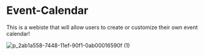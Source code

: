 # Event-Calendar
This is a webiste that will allow users to create or customize their own event calendar!


![p_2ab1a558-7448-11ef-90f1-0ab00016590f (1)](https://github.com/user-attachments/assets/e12be794-1273-467f-8f1f-7dedf01b513a)

